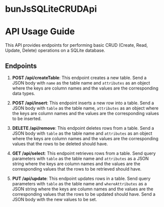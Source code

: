 # bunJsSQLiteCRUDApi

# API Usage Guide

This API provides endpoints for performing basic CRUD (Create, Read, Update, Delete) operations on a SQLite database.

## Endpoints

1. **POST /api/createTable**: This endpoint creates a new table. Send a JSON body with `name` as the table name and `attributes` as an object where the keys are column names and the values are the corresponding data types.

2. **POST /api/insert**: This endpoint inserts a new row into a table. Send a JSON body with `table` as the table name, `attributes` as an object where the keys are column names and the values are the corresponding values to be inserted.

3. **DELETE /api/remove**: This endpoint deletes rows from a table. Send a JSON body with `table` as the table name and `attributes` as an object where the keys are column names and the values are the corresponding values that the rows to be deleted should have.

4. **GET /api/select**: This endpoint retrieves rows from a table. Send query parameters with `table` as the table name and `attributes` as a JSON string where the keys are column names and the values are the corresponding values that the rows to be retrieved should have.

5. **PUT /api/update**: This endpoint updates rows in a table. Send query parameters with `table` as the table name and `whereAttributes` as a JSON string where the keys are column names and the values are the corresponding values that the rows to be updated should have. Send a JSON body with the new values to be set.
